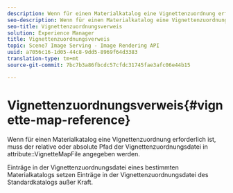 ```yaml
---
description: Wenn für einen Materialkatalog eine Vignettenzuordnung erforderlich ist, muss der relative oder absolute Pfad der Vignettenzuordnungsdatei im Attribut VignetteMapFile angegeben werden.
seo-description: Wenn für einen Materialkatalog eine Vignettenzuordnung erforderlich ist, muss der relative oder absolute Pfad der Vignettenzuordnungsdatei im Attribut VignetteMapFile angegeben werden.
seo-title: Vignettenzuordnungsverweis
solution: Experience Manager
title: Vignettenzuordnungsverweis
topic: Scene7 Image Serving - Image Rendering API
uuid: a7056c16-1d05-44c8-9dd5-8969f64d3383
translation-type: tm+mt
source-git-commit: 7bc7b3a86fbcdc57cfdc31745fae3afc06e44b15

---
```



# Vignettenzuordnungsverweis{#vignette-map-reference}

Wenn für einen Materialkatalog eine Vignettenzuordnung erforderlich ist, muss der relative oder absolute Pfad der Vignettenzuordnungsdatei in attribute::VignetteMapFile angegeben werden.

Einträge in der Vignettenzuordnungsdatei eines bestimmten Materialkatalogs setzen Einträge in der Vignettenzuordnungsdatei des Standardkatalogs außer Kraft.
